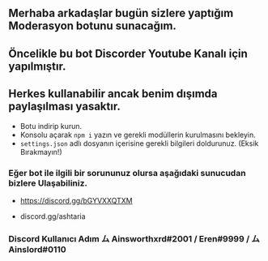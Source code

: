 ## Merhaba arkadaşlar bugün sizlere yaptığım **Moderasyon** botunu sunacağım.
## Öncelikle bu bot **Discorder Youtube Kanalı** için yapılmıştır.
## Herkes kullanabilir ancak benim dışımda paylaşılması yasaktır.

* Botu indirip kurun.
* Konsolu açarak `npm i` yazın ve gerekli modüllerin kurulmasını bekleyin.
* `settings.json` adlı dosyanın içerisine gerekli bilgileri doldurunuz. (Eksik Bırakmayın!)

### Eğer bot ile ilgili bir sorununuz olursa aşağıdaki sunucudan bizlere Ulaşabiliniz.

* https://discord.gg/bGYVXXQTXM

* discord.gg/ashtaria

### Discord Kullanıcı Adım ム Ainsworthxrd#2001 / Eren#9999 / ム Ainslord#0110